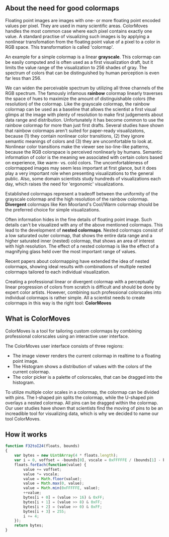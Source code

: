 ## About the need for good colormaps
Floating point images are images with one- or more floating point encoded values per pixel. They are used in many scientific areas. ColorMoves handles the most common case where each pixel contains exactly one value. A standard practise of visualizing such images is by applying a nonlinear transfomation from the floating point value of a pixel to a color in RGB space. This transformation is called 'colormap'.

An example for a simple colormap is a linear **grayscale**. This colormap can be easily computed and is often used as a first visualization draft, but it limits the value range of the visualization to 256 shades of gray. The spectrum of colors that can be distinguished by human perception is even far less than 256.

We can widen the perceivable spectrum by utilizing all three channels of the RGB spectrum. The famously infamous **rainbow** colormap linearly traverses the space of hues to maximize the amount of distinguishable colors (the resolution) of the colormap. Like the grayscale colormap, the rainbow colormap can be used as a baseline that allows the scientist a first visual glimps at the image with plenty of resolution to make first judgements about data range and distribution. Unfortunately it has become common to use the rainbow colormap for more than just first drafts. Several studies have shown that rainbow colormaps aren't suited for paper-ready visualizatons, because (1) they contain nonlinear color transitions, (2) they ignore semantic meanings of colors and (3) they are uncomfortable to look at. Nonlinear color transitions make the viewer see iso-line-like patterns, because the RGB colorspace is perceived nonlinearly by humans. Semantic information of color is the meaning we associated with certain colors based on experience, like warm- vs. cold colors. The uncomfortableness of colormapped images may seem less important at first glance, but it does play a very important role when presenting visualizations to the general public. Also, some domain scientists study hundreds of visualizations each day, which raises the need for 'ergonomic' visualizations.

Established colormaps represent a tradeoff between the uniformity of the grayscale colormap and the high resolution of the rainbow colormap. **Divergent** colormaps like Ken Moorland's Cool/Warm colormap should be the preferred choice for simple visualizations.

Often information hides in the fine details of floating point image. Such details can't be visualized with any of the above mentioned colormaps. This lead to the development of **nested colormaps**. Nested colormaps consist of a low saturated outer colormap, that shows the entire data range and a higher saturated inner (nested) colormap, that shows an area of interest with high resolution. The effect of a nested colormap is like the effect of a magnifying glass held over the most important range of values.

Recent papers about colormapping have extended the idea of nested colormaps, showing ideal results with combinations of multiple nested colormaps tailored to each individual visualization.

Creating a professional linear or divergent colormap with a perceptually linear progression of colors from scratch is difficult and should be done by expert color artists. However, combining such professional colorscales into individual colormaps is rather simple. All a scientist needs to create colormaps in this way is the right tool: **ColorMoves**

## What is ColorMoves
ColorMoves is a tool for tailoring custom colormaps by combining professional colorscales using an interactive user interface.

The ColorMoves user interface consists of three regions:
* The image viewer renders the current colormap in realtime to a floating point image.
* The Histogram shows a distribution of values with the colors of the current colormap.
* The color picker is a palette of colorscales, that can be dragged into the histogram.

To utilize multiple color scales in a colormap, the colormap can be divided with pins. The I-shaped pin splits the colormap, while the U-shaped pin overlays a nested colormap. All pins can be dragged within the colormap. Our user studies have shown that scientists find the moving of pins to be an increadible tool for visualizing data, which is why we decided to name our tool ColorMoves.

## How it works

```javascript
function F32toI24(floats, bounds)
{
	var bytes = new Uint8Array(4 * floats.length);
	var i = 0, voffset = -bounds[0], vscale = 0xFFFFFE / (bounds[1] - bounds[0]);
	floats.forEach(function(value) {
		value += voffset;
		value *= vscale;
		value = Math.floor(value);
		value = Math.max(0, value);
		value = Math.min(0xFFFFFE, value);
		++value;
		bytes[i + 0] = (value >> 16) & 0xFF;
		bytes[i + 1] = (value >> 8) & 0xFF;
		bytes[i + 2] = (value >> 0) & 0xFF;
		bytes[i + 3] = 255;
		i += 4;
	});
	return bytes;
}
```